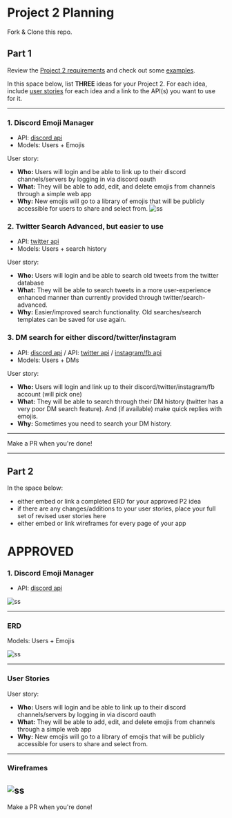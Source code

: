 # Project 2 Planning

Fork & Clone this repo.

## Part 1

Review the [Project 2 requirements](https://romebell.gitbook.io/sei-1019/projects/project-2) and check out some [examples](https://tmdarneille.gitbook.io/seirfx/11-projects/past-projects/project2).

In this space below, list **THREE** ideas for your Project 2. For each idea, include [user stories](https://revelry.co/user-stories-that-dont-suck/) for each idea and a link to the API(s) you want to use for it.

--------------------------------------------------------
### 1. Discord Emoji Manager
 - API: [discord api](https://discord.com/developers/docs/intro)
 - Models: Users + Emojis

User story:
 - __Who:__  Users will login and be able to link up to their discord channels/servers by logging in via discord oauth
 - __What:__  They will be able to add, edit, and delete emojis from channels through a simple web app
 - __Why:__ New emojis will go to a library of emojis that will be publicly accessible for users to share and select from.
![ss](https://github.com/ruvvet/project2-ideas/blob/main/img/discordemoji.png)


### 2. Twitter Search Advanced, but easier to use
 - API: [twitter api](https://developer.twitter.com/en/docs)
 - Models: Users + search history

 User story:
 - __Who:__  Users will login and be able to search old tweets from the twitter database
 - __What:__  They will be able to search tweets in a more user-experience enhanced manner than currently provided through twitter/search-advanced.
 - __Why:__ Easier/improved search functionality. Old searches/search templates can be saved for use again.


### 3. DM search for either discord/twitter/instagram
 - API: [discord api](https://discord.com/developers/docs/intro)
  / API: [twitter api](https://developer.twitter.com/en/docs)
  / [instagram/fb api](https://developers.facebook.com/docs/instagram-api/)
 - Models: Users + DMs

 User story:
 - __Who:__  Users will login and link up to their discord/twitter/instagram/fb account (will pick one)
 - __What:__  They will be able to search through their DM history (twitter has a very poor DM search feature). And (if available) make quick replies with emojis.
 - __Why:__ Sometimes you need to search your DM history.

---------------------------------------------------------

Make a PR when you're done!

---

## Part 2

In the space below:
* either embed or link a completed ERD for your approved P2 idea
* if there are any changes/additions to your user stories, place your full set of revised user stories here
* either embed or link wireframes for every page of your app


# APPROVED
### 1. Discord Emoji Manager
 - API: [discord api](https://discord.com/developers/docs/intro)

![ss](https://github.com/ruvvet/project2-ideas/blob/main/img/discordemoji.png)


----------------------------------------------------------
### ERD
Models: Users + Emojis

![ss](https://github.com/ruvvet/project2-ideas/blob/main/img/ERD.png)

----------------------------------------------------------
### User Stories

User story:
 - __Who:__  Users will login and be able to link up to their discord channels/servers by logging in via discord oauth
 - __What:__  They will be able to add, edit, and delete emojis from channels through a simple web app
 - __Why:__ New emojis will go to a library of emojis that will be publicly accessible for users to share and select from.

----------------------------------------------------------
### Wireframes

![ss](https://github.com/ruvvet/project2-ideas/blob/main/img/wireframe.png)
----------------------------------------------------------

Make a PR when you're done!

